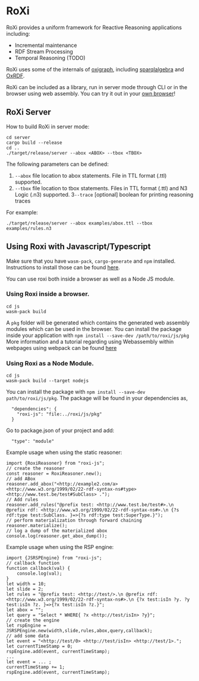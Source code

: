# RoXi

RoXi provides a uniform framework for Reactive Reasoning applications including:
- Incremental maintenance
- RDF Stream Processing
- Temporal Reasoning (TODO)

RoXi uses some of the internals of [oxigraph](https://github.com/oxigraph/oxigraph), including [sparqlalgebra](https://crates.io/crates/spargebra) and [OxRDF](https://crates.io/crates/oxrdf).


RoXi can be included as a library, run in server mode through CLI or in the browser using web assembly.
You can try it out in your [own browser](https://pbonte.github.io/roxi/index.html)!

## RoXi Server

How to build RoXi in server mode:
```
cd server
cargo build --release
cd ..
./target/release/server --abox <ABOX> --tbox <TBOX> 
```
The following parameters can be defined:
1. `--abox` file location to abox statements. File in TTL format (.ttl) supported.
2. `--tbox` file location to tbox statements. Files in TTL format (.ttl) and N3 Logic (.n3) supported.
3`--trace` [optional] boolean for printing reasoning traces 

For example:
```
./target/release/server --abox examples/abox.ttl --tbox examples/rules.n3 
```

## Using Roxi with Javascript/Typescript

Make sure that you have `wasm-pack`, `cargo-generate` and `npm` installed. Instructions to install those can be found [here](https://rustwasm.github.io/book/game-of-life/setup.html).

You can use roxi both inside a browser as well as a Node JS module.

### Using Roxi inside a browser.

```
cd js
wasm-pack build
```

A `pkg` folder will be generated which contains the generated web assembly modules which can be used in the browser. You can install the package inside your application with `npm install --save-dev /path/to/roxi/js/pkg` More information and a tutorial regarding using Webassembly within webpages using webpack can be found [here](https://rustwasm.github.io/book/game-of-life/hello-world.html#putting-it-into-a-web-page)

### Using Roxi as a Node Module.

```
cd js
wasm-pack build --target nodejs
```
You can install the package with `npm install --save-dev path/to/roxi/js/pkg`. The package will be found in your dependencies as,
```
  "dependencies": {
    "roxi-js": "file:../roxi/js/pkg"
  }
```

Go to package.json of your project and add:

```
  "type": "module"
```

Example usage when using the static reasoner:

```
import {RoxiReasoner} from "roxi-js";
// create the reasoner
const reasoner = RoxiReasoner.new();
// add ABox 
reasoner.add_abox("<http://example2.com/a> <http://www.w3.org/1999/02/22-rdf-syntax-ns#type> <http://www.test.be/test#SubClass> .");
// Add rules
reasoner.add_rules("@prefix test: <http://www.test.be/test#>.\n @prefix rdf: <http://www.w3.org/1999/02/22-rdf-syntax-ns#>.\n {?s rdf:type test:SubClass. }=>{?s rdf:type test:SuperType.}");
// perform materialization through forward chaining
reasoner.materialize();
// log a dump of the materialized abox
console.log(reasoner.get_abox_dump());

```
Example usage when using the RSP engine:

```
import {JSRSPEngine} from "roxi-js";
// callback function
function callback(val) {
    console.log(val);
}
let width = 10;
let slide = 2;
let rules = "@prefix test: <http://test/>.\n @prefix rdf: <http://www.w3.org/1999/02/22-rdf-syntax-ns#>.\n {?x test:isIn ?y. ?y test:isIn ?z. }=>{?x test:isIn ?z.}";
let abox = "";
let query = "Select * WHERE{ ?x <http://test/isIn> ?y}";
// create the engine
let rspEngine = JSRSPEngine.new(width,slide,rules,abox,query,callback);
// add some data
let event = "<http://test/0> <http://test/isIn> <http://test/1>.";
let currentTimeStamp = 0;
rspEngine.add(event, currentTimeStamp);
...
let event = ... ;
currentTimeStamp += 1;
rspEngine.add(event, currentTimeStamp);

```




